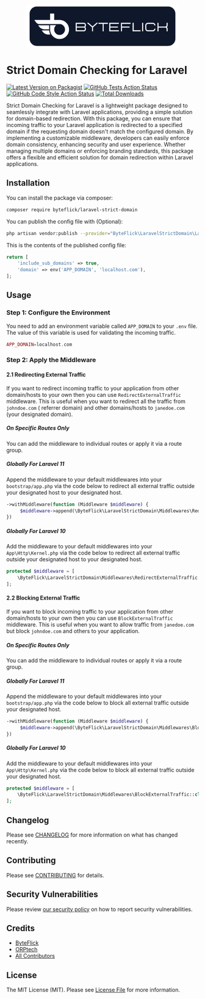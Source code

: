 <p align="center"><img src="https://github.com/ByteFlick/.github/blob/main/profile/btye-flick-logo.png?raw=true" width="400"></p>

# Strict Domain Checking for Laravel

[![Latest Version on Packagist](https://img.shields.io/packagist/v/ByteFlick/laravel-strict-domain.svg?style=flat-square)](https://packagist.org/packages/byteflick/laravel-strict-domain)
[![GitHub Tests Action Status](https://img.shields.io/github/actions/workflow/status/ByteFlick/laravel-strict-domain/run-tests.yml?branch=main&label=tests&style=flat-square)](https://github.com/ByteFlick/laravel-strict-domain/actions?query=workflow%3Arun-tests+branch%3Amain)
[![GitHub Code Style Action Status](https://img.shields.io/github/actions/workflow/status/ByteFlick/laravel-strict-domain/fix-php-code-style-issues.yml?branch=main&label=code%20style&style=flat-square)](https://github.com/byteflick/laravel-strict-domain/actions?query=workflow%3A"Fix+PHP+code+style+issues"+branch%3Amain)
[![Total Downloads](https://img.shields.io/packagist/dt/ByteFlick/laravel-strict-domain.svg?style=flat-square)](https://packagist.org/packages/byteflick/laravel-strict-domain)

Strict Domain Checking for Laravel is a lightweight package designed to seamlessly integrate with Laravel
applications, providing a simple solution for domain-based redirection. With this package, you can ensure that incoming
traffic to your Laravel application is redirected to a specified domain if the requesting domain doesn't match the
configured domain. By implementing a customizable middleware, developers can easily enforce domain consistency,
enhancing security and user experience. Whether managing multiple domains or enforcing branding standards, this package
offers a flexible and efficient solution for domain redirection within Laravel applications.

## Installation

You can install the package via composer:

```bash
composer require byteflick/laravel-strict-domain
```

You can publish the config file with (Optional):

```bash
php artisan vendor:publish --provider="ByteFlick\LaravelStrictDomain\LaravelStrictDomainServiceProvider"
```

This is the contents of the published config file:

```php
return [
    'include_sub_domains' => true,
    'domain' => env('APP_DOMAIN', 'localhost.com'),
];
```

## Usage

### Step 1: Configure the Environment

You need to add an environment variable called `APP_DOMAIN` to your `.env` file. The value of this variable is used 
for validating the incoming traffic.

```php
APP_DOMAIN=localhost.com
```

### Step 2: Apply the Middleware

#### 2.1 Redirecting External Traffic

If you want to redirect incoming traffic to your application from other domain/hosts to your own then you can
use `RedirectExternalTraffic` middleware. This is useful when you want to redirect all the traffic from `johndoe.com` (
referrer domain) and other domains/hosts to `janedoe.com` (your designated domain).

##### On Specific Routes Only

You can add the middleware to individual routes or apply it via a route group.

##### Globally For Laravel 11

Append the middleware to your default middlewares into your `bootstrap/app.php` via the code below to redirect all
external traffic outside your designated host to your designated host.

```php
->withMiddleware(function (Middleware $middleware) {
     $middleware->append(\ByteFlick\LaravelStrictDomain\Middlewares\RedirectExternalTraffic::class);
})
```

##### Globally For Laravel 10

Add the middleware to your default middlewares into your `App\Http\Kernel.php` via the code below to redirect all
external traffic outside your designated host to your designated host.

```php
protected $middleware = [
    \ByteFlick\LaravelStrictDomain\Middlewares\RedirectExternalTraffic::class,
];
```

#### 2.2 Blocking External Traffic

If you want to block incoming traffic to your application from other domain/hosts to your own then you can
use `BlockExternalTraffic` middleware. This is useful when you want to allow traffic from `janedoe.com` but
block `johndoe.com` and others to your application.

##### On Specific Routes Only

You can add the middleware to individual routes or apply it via a route group.

##### Globally For Laravel 11

Append the middleware to your default middlewares into your `bootstrap/app.php` via the code below to block all
external traffic outside your designated host.

```php
->withMiddleware(function (Middleware $middleware) {
     $middleware->append(\ByteFlick\LaravelStrictDomain\Middlewares\BlockExternalTraffic::class);
})
```

##### Globally For Laravel 10

Add the middleware to your default middlewares into your `App\Http\Kernel.php` via the code below to block all
external traffic outside your designated host.

```php
protected $middleware = [
    \ByteFlick\LaravelStrictDomain\Middlewares\BlockExternalTraffic::class,
];
```

## Changelog

Please see [CHANGELOG](CHANGELOG.md) for more information on what has changed recently.

## Contributing

Please see [CONTRIBUTING](CONTRIBUTING.md) for details.

## Security Vulnerabilities

Please review [our security policy](../../security/policy) on how to report security vulnerabilities.

## Credits

- [ByteFlick](https://github.com/ByteFlick)
- [ORPtech](https://orptech.com)
- [All Contributors](../../contributors)

## License

The MIT License (MIT). Please see [License File](LICENSE.md) for more information.
